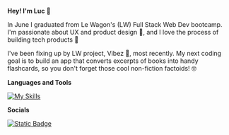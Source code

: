 **Hey! I'm Luc** 👋

In June I graduated from Le Wagon's (LW) Full Stack Web Dev bootcamp. I'm passionate about UX and product design 🎰, and I love the process of building tech products 🧰

I've been fixing up by LW project, Vibez 💖, most recently. My next coding goal is to build an app that converts excerpts of books into handy flashcards, so you don't forget those cool non-fiction factoids! 🤓 

**Languages and Tools**

[![My Skills](https://skillicons.dev/icons?i=ruby,js,html,css,bootstrap,figma,postgres)](https://skillicons.dev)

**Socials**

[![Static Badge](https://img.shields.io/badge/Luc%20Kelly-black?style=for-the-badge&logo=linkedin&logoColor=blue)](https://www.linkedin.com/in/luckelly/)





